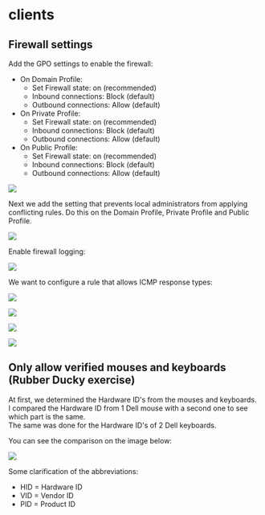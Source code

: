 # clients

## Firewall settings

Add the GPO settings to enable the firewall:

* On Domain Profile: 
  * Set Firewall state: on \(recommended\)
  * Inbound connections: Block \(default\)
  * Outbound connections: Allow \(default\)
* On Private Profile:
  * Set Firewall state: on \(recommended\)
  * Inbound connections: Block \(default\)
  * Outbound connections: Allow \(default\)
* On Public Profile:
  * Set Firewall state: on \(recommended\)
  * Inbound connections: Block \(default\)
  * Outbound connections: Allow \(default\)

![](../../.gitbook/assets/4.PNG)

Next we add the setting that prevents local administrators from applying conflicting rules. Do this on the Domain Profile, Private Profile and Public Profile.

![](../../.gitbook/assets/5.PNG)

Enable firewall logging:

![](../../.gitbook/assets/6.PNG)

We want to configure a rule that allows ICMP response types:

![](../../.gitbook/assets/7.PNG)

![](../../.gitbook/assets/8.PNG)

![](../../.gitbook/assets/9.PNG)

![](../../.gitbook/assets/10.PNG)





## Only allow verified mouses and keyboards \(Rubber Ducky exercise\)

At first, we determined the Hardware ID's from the mouses and keyboards.  
I compared the Hardware ID from 1 Dell mouse with a second one to see which part is the same.  
The same was done for the Hardware ID's of 2 Dell keyboards.

You can see the comparison on the image below:

![](../../.gitbook/assets/image%20%2811%29.png)

Some clarification of the abbreviations:

* HID = Hardware ID
* VID = Vendor ID
* PID = Product ID







